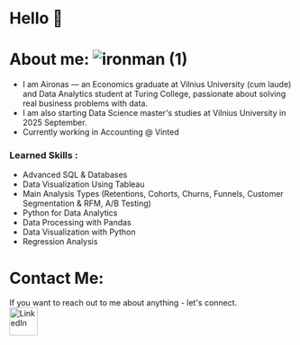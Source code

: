 # Hello 👋

# About me: ![ironman (1)](https://github.com/user-attachments/assets/c3dd5fae-896a-4209-acd2-7e450ebf301d)
- I am Aironas — an Economics graduate at Vilnius University (cum laude) and Data Analytics student at Turing College, passionate about solving real business problems with data.<br>
- I am also starting Data Science master's studies at Vilnius University in 2025 September.
- Currently working in Accounting @ Vinted

### Learned Skills :
- Advanced SQL & Databases
- Data Visualization Using Tableau
- Main Analysis Types (Retentions, Cohorts, Churns, Funnels, Customer Segmentation & RFM, A/B Testing)
- Python for Data Analytics
- Data Processing with Pandas
- Data Visualization with Python
- Regression Analysis

# Contact Me: 
If you want to reach out to me about anything - let's connect.
<a href="https://www.linkedin.com/in/aironas-vinickas-b31704167/">
<br>
<img src="https://github.com/user-attachments/assets/66788d65-eff2-47d3-b0dc-4d65f422672c" alt="LinkedIn" width="50" height="50">
</a>

